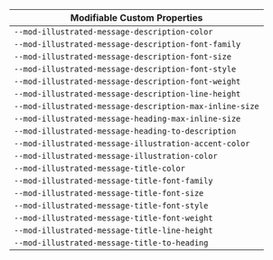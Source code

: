 | Modifiable Custom Properties |
| --- |
| `--mod-illustrated-message-description-color` |
| `--mod-illustrated-message-description-font-family` |
| `--mod-illustrated-message-description-font-size` |
| `--mod-illustrated-message-description-font-style` |
| `--mod-illustrated-message-description-font-weight` |
| `--mod-illustrated-message-description-line-height` |
| `--mod-illustrated-message-description-max-inline-size` |
| `--mod-illustrated-message-heading-max-inline-size` |
| `--mod-illustrated-message-heading-to-description` |
| `--mod-illustrated-message-illustration-accent-color` |
| `--mod-illustrated-message-illustration-color` |
| `--mod-illustrated-message-title-color` |
| `--mod-illustrated-message-title-font-family` |
| `--mod-illustrated-message-title-font-size` |
| `--mod-illustrated-message-title-font-style` |
| `--mod-illustrated-message-title-font-weight` |
| `--mod-illustrated-message-title-line-height` |
| `--mod-illustrated-message-title-to-heading` |